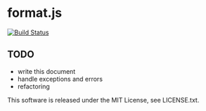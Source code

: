 # format.js

[![Build Status](https://travis-ci.org/tmaeda1981jp/format.js.png?branch=master)](https://travis-ci.org/tmaeda1981jp/format.js)

## TODO

- write this document
- handle exceptions and errors
- refactoring

This software is released under the MIT License, see LICENSE.txt.
